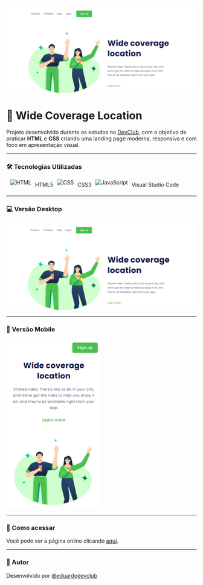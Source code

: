 <p align="center">
  <img src="https://github.com/eduardodevclub/Wide-coverage-location/blob/main/img/Wide%20Coverage%20Location%20Desktop.png?raw=true" width="500" alt="Preview Wide Coverage Location"/>
</p>

# 📍 Wide Coverage Location

Projeto desenvolvido durante os estudos no [DevClub](https://rodolfomori.com.br/devclub), com o objetivo de praticar **HTML** e **CSS** criando uma landing page moderna, responsiva e com foco em apresentação visual.

---

### 🛠️ Tecnologias Utilizadas

<div style="display: flex; align-items: center; gap: 10px;">
  </p><img src="https://cdn-icons-png.flaticon.com/128/1051/1051277.png" alt="HTML" height="30"/> HTML5
  <br>
  <img src="https://cdn-icons-png.flaticon.com/128/16020/16020753.png" alt="CSS" height="30"/> CSS3
  <br>
  <img src="https://img.icons8.com/?size=48&id=9OGIyU8hrxW5&format=png" alt="JavaScript" height="30"/> Visual Studio Code
  <br>
</div>

---

### 💻 Versão Desktop

<img src="https://github.com/eduardodevclub/Wide-coverage-location/blob/main/img/Wide%20Coverage%20Location%20Desktop.png?raw=true" alt="Versão Desktop" width="600"/>

---

### 📱 Versão Mobile

<img src="https://github.com/eduardodevclub/Wide-coverage-location/blob/main/img/Wide%20Coverage%20Location%20Mobile.png?raw=true" alt="Versão Mobile" width="250"/>

---

### 🚀 Como acessar

Você pode ver a página online clicando [aqui](https://eduardodevclub.github.io/Wide-coverage-location/).  

---

### 📌 Autor

Desenvolvido por [@eduardodevclub](https://github.com/eduardodevclub)
